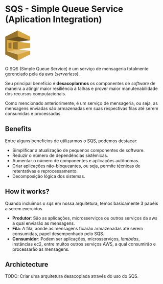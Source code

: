 # SQS - Simple Queue Service (Aplication Integration)

<img height=100px; alt="sqs" src="../../../../images/sqs.png" />

O SQS (Simple Queue Service) é um serviço de mensageria totalmente gerenciado pela da aws (*serverless*).

Seu principal benefício é **desacoplarmos** os componentes de *software* de maneira a atingir maior resiliência à falhas e prover maior manutenabilidade dos recursos computacionais.

Como mencionado anteriorimente, é um serviço de mensageria, ou seja, as mensagens enviadas são armazenadas em suas respectivas filas até serem consumidas e processadas.

## Benefits

Entre alguns benefícios de utilizarmos o SQS, podemos destacar:

- Simplificar a atualização de pequenos componentes de software.
- Reduzir o número de dependências sistêmicas.
- Aumentar o número de componentes e aplicações autônomas.
- Criar aplicações não-bloqueantes, ou seja, permite técnicas de retentativas e reprocessamento.
- Decomposição lógica dos sistemas.

## How it works?

Quando incluímos o *sqs* em nossa arquitetura, temos basicamente 3 papéis a serem exercidos.

- **Produtor**: São as aplicações, microsserviços ou outros serviços da aws a qual enviarão as mensagens.
- **Fila**: A fila, aonde as mensagens ficarão armazenadas até serem consumidas, papel desempenhado pelo SQS.
- **Consumidor**: Podem ser aplicações, microsserviços, *lambdas*, instâncias ec2, entre muitos outros serviços AWS, a qual consumirão e processarão as mensagens.

## Archictecture

TODO: Criar uma arquitetura desacoplada através do uso do SQS.